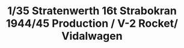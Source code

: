 ---
title: "1/35 Stratenwerth 16t Strabokran 1944/45 Production / V-2 Rocket/ Vidalwagen"
price: "TBA" 
desc: "Maketa"
img_path: "/assets/img/TAKO2123.jpg"
brand: "N/A"
available: false
special_offer: false
new: false
soon: false
cat: "010000"
subcat: "010200"
subsubcat: "0N/A"
sifra: "TAKO2123"
---